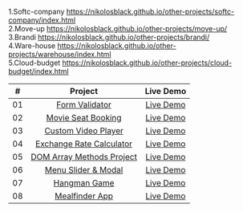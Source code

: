1.Softc-company https://nikolosblack.github.io/other-projects/softc-company/index.html <br>
2.Move-up https://nikolosblack.github.io/other-projects/move-up/<br>
3.Brandi https://nikolosblack.github.io/other-projects/brandi/<br>
4.Ware-house https://nikolosblack.github.io/other-projects/warehouse/index.html<br>
5.Cloud-budget https://nikolosblack.github.io/other-projects/cloud-budget/index.html
<table>
<thead>
<tr>
<th align="center">#</th>
<th align="center">Project</th>
<th align="center">Live Demo</th>
</tr>
</thead>
<tbody>
<tr>
<td align="center">01</td>
<td align="center"><a href="https://github.com/bradtraversy/vanillawebprojects/tree/master/form-validator">Form Validator</a></td>
<td align="center"><a href="https://vanillawebprojects.com/projects/form-validator/" rel="nofollow">Live Demo</a></td>
</tr>
<tr>
<td align="center">02</td>
<td align="center"><a href="https://github.com/bradtraversy/vanillawebprojects/tree/master/movie-seat-booking">Movie Seat Booking</a></td>
<td align="center"><a href="https://vanillawebprojects.com/projects/movie-seat-booking/" rel="nofollow">Live Demo</a></td>
</tr>
<tr>
<td align="center">03</td>
<td align="center"><a href="https://github.com/bradtraversy/vanillawebprojects/tree/master/custom-video-player">Custom Video Player</a></td>
<td align="center"><a href="https://vanillawebprojects.com/projects/custom-video-player/" rel="nofollow">Live Demo</a></td>
</tr>
<tr>
<td align="center">04</td>
<td align="center"><a href="https://github.com/bradtraversy/vanillawebprojects/tree/master/exchange-rate">Exchange Rate Calculator</a></td>
<td align="center"><a href="https://vanillawebprojects.com/projects/exchange-rate/" rel="nofollow">Live Demo</a></td>
</tr>
<tr>
<td align="center">05</td>
<td align="center"><a href="https://github.com/bradtraversy/vanillawebprojects/tree/master/dom-array-methods">DOM Array Methods Project</a></td>
<td align="center"><a href="https://vanillawebprojects.com/projects/dom-array-methods/" rel="nofollow">Live Demo</a></td>
</tr>
<tr>
<td align="center">06</td>
<td align="center"><a href="https://github.com/bradtraversy/vanillawebprojects/tree/master/modal-menu-slider">Menu Slider &amp; Modal</a></td>
<td align="center"><a href="https://vanillawebprojects.com/projects/modal-menu-slider/" rel="nofollow">Live Demo</a></td>
</tr>
<tr>
<td align="center">07</td>
<td align="center"><a href="https://github.com/bradtraversy/vanillawebprojects/tree/master/hangman">Hangman Game</a></td>
<td align="center"><a href="https://vanillawebprojects.com/projects/hangman/" rel="nofollow">Live Demo</a></td>
</tr>
<tr>
<td align="center">08</td>
<td align="center"><a href="https://github.com/bradtraversy/vanillawebprojects/tree/master/meal-finder">Mealfinder App</a></td>
<td align="center"><a href="https://vanillawebprojects.com/projects/meal-finder/" rel="nofollow">Live Demo</a></td>
</tr>
</tbody>
</table>

